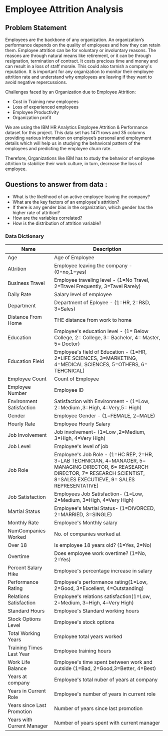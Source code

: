 # Employee Attrition Analysis
## Problem Statement
Employees are the backbone of any organization. An organization’s performance depends on the quality of employees and how they can retain them. Employee attrition can be for voluntary or involuntary reasons.
The reasons are through natural means like retirement, or it can be through resignation, termination of contract. It costs precious time and money and can result in a loss of staff morale. This could also tarnish a company's reputation.
It is important for any organization to monitor their employee attrition rate and understand why employees are leaving if they want to avoid negative repercussions.

Challenges faced by an Organization due to Employee Attrition:
- Cost in Training new employees
- Loss of experienced employees
- Employee Productivity
- Organization profit

We are using the IBM HR Analytics Employee Attrition & Performance dataset for this project. This data set has 1471 rows and 35 columns providing various information on employee’s personal and employment details which will help us in studying the behavioral pattern of the employees and predicting the employee churn rate.

Therefore, Organizations like IBM has to study the behavior of employee attrition to stabilize their work culture, in turn, decrease the loss of employee.

## Questions to answer from data :
- What is the likelihood of an active employee leaving the company?
- What are the key factors of an employee's attrition?
- If there is any gender bias in the organization, which gender has the higher rate of attrition?
- How are the variables correlated?
- How is the distribution of attrition variable?

### Data Dictionary 


Name | Description
-----|-------------
Age|Age of Employee
Attrition|Employee leaving the company - (0=no,1=yes)
Business Travel|Employee traveling level - (1=No Travel, 2=Travel Frequently, 3=Tavel Rarely)
Daily Rate|Salary level of employee 
Department|Department of Eployee - (1=HR, 2=R&D, 3=Sales)
Distance From Home|THE distance from work to home
Education|Employee's education level - (1= Below College, 2= College, 3= Bachelor, 4= Master, 5= Doctor)
Education Field|Employee's field of Education - (1=HR, 2=LIFE SCIENCES, 3=MARKETING, 4=MEDICAL SCIENCES, 5=OTHERS, 6= TEHCNICAL)
Employee Count|Count of Employee
Employee Number| Employee ID 
Environment Satisfaction|Satisfaction with Environment - (1=Low, 2=Medium ,3=High, 4=Very,5= High)
Gender|Employee Gender - (1=FEMALE, 2=MALE) 
Hourly Rate|Employee Hourly Salary 
Job Involvement|Job involvement- (1=Low ,2=Medium, 3=High, 4=Very High)
Job Level|Employee's level of job
Job Role|Employee's Job Role - (1=HC REP, 2=HR, 3=LAB TECHNICIAN, 4=MANAGER, 5= MANAGING DIRECTOR, 6= REASEARCH DIRECTOR, 7= RESEARCH SCIENTIST, 8=SALES EXECUTIEVE, 9= SALES REPRESENTATIVE)
Job Satisfaction|Employees Job Satisfaction- (1=Low, 2=Medium, 3=High, 4=Very High)
Martial Status|Employee's Martial Status- (1=DIVORCED, 2=MARRIED, 3=SINGLE)
Monthly Rate|Employee's Monthly salary 
NumCompanies Worked|No. of companies worked at
Over 18|Is employee 18 years old? (1=Yes, 2=No)
Overtime|Does employee work overtime? (1=No, 2=Yes)
Percent Salary Hike|Employee's percentage increase in salary
Performance Rating|Employee's performance rating(1=Low, 2=Good, 3=Excellent, 4=Outstanding)
Relations Satisfaction|Employee's relations satisfaction(1=Low, 2=Medium, 3=High, 4=Very High)
Standard Hours|Employee's Standard working hours
Stock Options Level|Employee's stock options
Total Working Years|Employee total years worked
Training Times Last Year|Employee training hours
Work Life Balance|Employee's time spent between work and outside (1=Bad, 2=Good,3=Better, 4=Best)
Years at company|Employee's total nuber of years at company
Years in Current Role|Employee's number of years in current role
Years since Last Promotion|Number of years since last promotion
Years with Current Manager|Number of years spent with current manager
